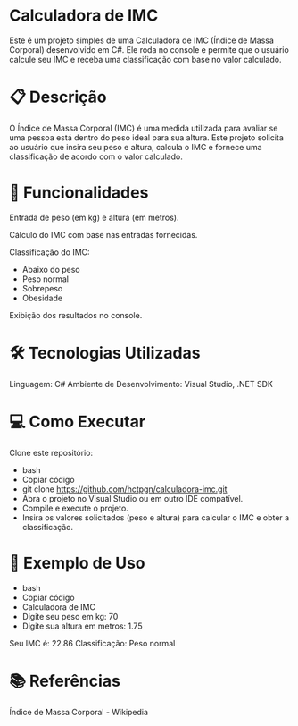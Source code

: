 # Calculadora de IMC

Este é um projeto simples de uma Calculadora de IMC (Índice de Massa Corporal) desenvolvido em C#. Ele roda no console e permite que o usuário calcule seu IMC e receba uma classificação com base no valor calculado.

# 📋 Descrição
O Índice de Massa Corporal (IMC) é uma medida utilizada para avaliar se uma pessoa está dentro do peso ideal para sua altura. Este projeto solicita ao usuário que insira seu peso e altura, calcula o IMC e fornece uma classificação de acordo com o valor calculado.

# 🚀 Funcionalidades

Entrada de peso (em kg) e altura (em metros).

Cálculo do IMC com base nas entradas fornecidas.

Classificação do IMC:
- Abaixo do peso
- Peso normal
- Sobrepeso
- Obesidade

Exibição dos resultados no console.

# 🛠️ Tecnologias Utilizadas
Linguagem: C#
Ambiente de Desenvolvimento: Visual Studio, .NET SDK

# 💻 Como Executar
Clone este repositório:
- bash
- Copiar código
- git clone https://github.com/hctpgn/calculadora-imc.git
- Abra o projeto no Visual Studio ou em outro IDE compatível.
- Compile e execute o projeto.
- Insira os valores solicitados (peso e altura) para calcular o IMC e obter a classificação.

# 📄 Exemplo de Uso
- bash
- Copiar código
- Calculadora de IMC
- Digite seu peso em kg: 70
- Digite sua altura em metros: 1.75

Seu IMC é: 22.86
Classificação: Peso normal

# 📚 Referências
Índice de Massa Corporal - Wikipedia
